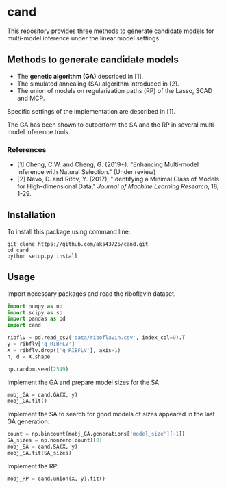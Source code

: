 # cand

This repository provides three methods to generate candidate models for multi-model inference under the linear model settings.


## Methods to generate candidate models

- The **genetic algorithm (GA)** described in [1].
- The simulated annealing (SA) algorithm introduced in [2].
- The union of models on regularization paths (RP) of the Lasso, SCAD and MCP.

Specific settings of the implementation are described in [1].

The GA has been shown to outperform the SA and the RP in several multi-model inference tools.

### References

- [1] Cheng, C.W. and Cheng, G. (2019+). "Enhancing Multi-model Inference with Natural Selection." (Under review)
- [2] Nevo, D. and Ritov, Y. (2017), "Identifying a Minimal Class of Models for High-dimensional Data," _Journal of Machine Learning Research_, 18, 1-29.


## Installation

To install this package using command line:

```shell
git clone https://github.com/aks43725/cand.git
cd cand
python setup.py install
```


## Usage

Import necessary packages and read the riboflavin dataset.
```python
import numpy as np
import scipy as sp
import pandas as pd
import cand

ribflv = pd.read_csv('data/riboflavin.csv', index_col=0).T
y = ribflv['q_RIBFLV']
X = ribflv.drop(['q_RIBFLV'], axis=1)
n, d = X.shape

np.random.seed(2549)
```

Implement the GA and prepare model sizes for the SA:

```python
mobj_GA = cand.GA(X, y)
mobj_GA.fit()
```

Implement the SA to search for good models of sizes appeared in the last GA generation:
```python
count = np.bincount(mobj_GA.generations['model_size'][-1])
SA_sizes = np.nonzero(count)[0]
mobj_SA = cand.SA(X, y)
mobj_SA.fit(SA_sizes)
```

Implement the RP:
```python
mobj_RP = cand.union(X, y).fit()
```
